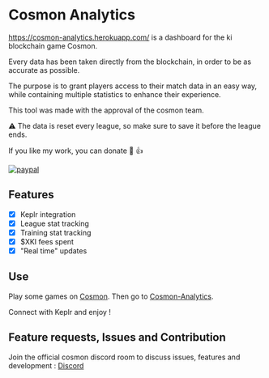 # Cosmon Analytics

https://cosmon-analytics.herokuapp.com/ is a dashboard for the ki blockchain game Cosmon. 

Every data has been taken directly from the blockchain, in order to be as accurate as possible.

The purpose is to grant players access to their match data in an easy way, while containing multiple statistics to enhance their experience.

This tool was made with the approval of the cosmon team.

:warning: The data is reset every league, so make sure to save it before the league ends.

If you like my work, you can donate :beers: :+1:

[![paypal](https://www.paypalobjects.com/en_US/i/btn/btn_donateCC_LG.gif)](https://www.paypal.me/jcmehr)

## Features
- [x] Keplr integration
- [x] League stat tracking 
- [x] Training stat tracking
- [x] $XKI fees spent
- [x] "Real time" updates

## Use
Play some games on [Cosmon](https://cosmon.ki/arena/).
Then go to [Cosmon-Analytics](https://cosmon-analytics.herokuapp.com/).

Connect with Keplr and enjoy !

## Feature requests, Issues and Contribution
Join the official cosmon discord room to discuss issues, features and development : [Discord](http://discord.gg/CAvjMPbgBk)
